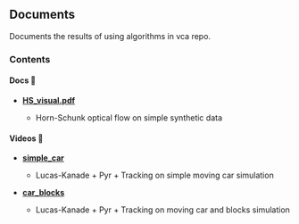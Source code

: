## Documents

Documents the results of using algorithms in vca repo.

### Contents

#### Docs 📄
* [**HS_visual.pdf**](./HS_visual.pdf)

    * Horn-Schunk optical flow on simple synthetic data

#### Videos 🎥
* [**simple_car**](./experiment_vids/simple_car)
    * Lucas-Kanade + Pyr + Tracking on simple moving car simulation

* [**car_blocks**](./experiment_vids/car_blocks)
    * Lucas-Kanade + Pyr + Tracking on moving car and blocks simulation
